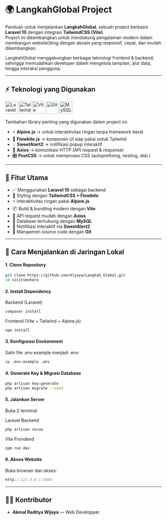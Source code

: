 # 🌍 LangkahGlobal Project

Panduan untuk menjalankan **LangkahGlobal**, sebuah project berbasis **Laravel 10** dengan integrasi **TailwindCSS (Vite)**.  
Project ini dikembangkan untuk mendukung pengalaman modern dalam membangun website/blog dengan desain yang responsif, cepat, dan mudah dikembangkan.

LangkahGlobal menggabungkan berbagai teknologi frontend & backend, sehingga memudahkan developer dalam mengelola tampilan, alur data, hingga interaksi pengguna.

---

## ⚡ Teknologi yang Digunakan

<p align="left">
  <img src="https://skillicons.dev/icons?i=laravel" height="40" alt="Laravel"/>  
  <img src="https://skillicons.dev/icons?i=tailwind" height="40" alt="TailwindCSS"/>  
  <img src="https://skillicons.dev/icons?i=vite" height="40" alt="Vite"/>  
  <img src="https://skillicons.dev/icons?i=git" height="40" alt="Git"/>  
  <img src="https://skillicons.dev/icons?i=mysql" height="40" alt="MySQL"/>  
</p>

Tambahan library penting yang digunakan dalam project ini:

-   ⚡ **Alpine.js** → untuk interaktivitas ringan tanpa framework berat
-   🎨 **Flowbite.js** → komponen UI siap pakai untuk Tailwind
-   💡 **SweetAlert2** → notifikasi popup interaktif
-   🔗 **Axios** → komunikasi HTTP (API request & response)
-   🎛️ **PostCSS** → untuk memproses CSS (autoprefixing, nesting, dsb.)

---

## 🚀 Fitur Utama

-   ✅ Menggunakan **Laravel 10** sebagai backend
-   🎨 Styling dengan **TailwindCSS + Flowbite**
-   ⚡ Interaktivitas ringan pakai **Alpine.js**
-   📦 Build & bundling modern dengan **Vite**
-   🔗 API request mudah dengan **Axios**
-   💾 Database terhubung dengan **MySQL**
-   🔔 Notifikasi interaktif via **SweetAlert2**
-   📂 Manajemen source code dengan **Git**

---

## 🔧 Cara Menjalankan di Jaringan Lokal

#### 1. Clone Repository

```bash
git clone https://github.com/4lyaya/Langkah_Global.git
cd visitsmuhero
```

#### 2. Install Dependency

Backend (Laravel)

```bash
composer install
```

Frontend (Vite + Tailwind + Alpine.js)

```bash
npm install
```

#### 3. Konfigurasi Environment

Salin file .env.example menjadi .env:

```bash
cp .env.example .env
```

#### 4. Generate Key & Migrasi Database

```bash
php artisan key:generate
php artisan migrate --seed
```

#### 5. Jalankan Server

Buka 2 terminal

Laravel Backend

```bash
php artisan serve
```

Vite Frondend

```bash
npm run dev
```

#### 6. Akses Website

Buka browser dan akses:

```cpp
http://127.0.0.1:8000
```

---

## 👨‍💻 Kontributor

-   **Akmal Raditya Wijaya** — Web Developper
